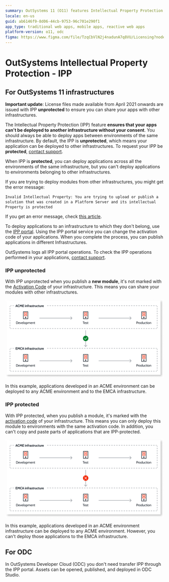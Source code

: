 ```yaml
---
summary: OutSystems 11 (O11) features Intellectual Property Protection (IPP) to control the deployment of applications across different infrastructures.
locale: en-us
guid: ab6146f9-8d06-44cb-9753-96c701e290f1
app_type: traditional web apps, mobile apps, reactive web apps
platform-version: o11, odc
figma: https://www.figma.com/file/TzqCbVlN2j4nadunA7q8VU/Licensing?node-id=1318:604
---
```


# OutSystems Intellectual Property Protection - IPP

## For OutSystems 11 infrastructures

<div class="info" markdown="1">

**Important update**: License files made available from April 2021 onwards are issued with IPP **unprotected** to ensure you can share your apps with other infrastructures.

</div>

The Intellectual Property Protection (IPP) feature **ensures that your apps can't be deployed to another infrastructure without your consent**. You should always be able to deploy apps between environments of the same infrastructure.
By default, the IPP  is **unprotected**, which means your application can be deployed to other infrastructures. To request your IPP be **protected**, [contact support](https://www.outsystems.com/legal/success/support-terms-and-service-level-agreements-sla-of-the-outsystems-software/#contacting-outsystems-support).

When IPP is **protected**, you can deploy applications across all the environments of the same infrastructure, but you can't deploy applications to environments belonging to other infrastructures.​

If you are trying to deploy modules from other infrastructures, you might get the error message:

```error
Invalid Intellectual Property: You are trying to upload or publish a solution that was created in a Platform Server and its intellectual Property is protected
```

If you get an error message, check [this article](../../troubleshooting/application-development/ipp-error.md).

To deploy applications to an infrastructure to which they don't belong, use the [IPP portal](http://www.outsystems.com/ipp/). Using the IPP portal service you can change the activation code of your applications. When you complete the process, you can publish applications in different Infrastructures.  

OutSystems logs all IPP portal operations. To check the IPP operations performed in your applications, [contact support](https://www.outsystems.com/legal/success/support-terms-and-service-level-agreements-sla-of-the-outsystems-software/#contacting-outsystems-support).

### IPP unprotected 

With IPP unprotected when you publish a **new module**, it's not marked with the [Activation Code](https://success.outsystems.com/support/licensing/identify_outsystems_infrastructure_and_runtime_environments/) of your infrastructure. This means you can share your modules with other infrastructures.

![Diagram showing applications in an ACME environment can be deployed to any ACME environment and to the EMCA infrastructure, indicating IPP is unprotected.](images/what-is-ipp_unprotected.png "IPP Unprotected Deployment Flow")

In this example, applications developed in an ACME environment can be deployed to any ACME environment and to the EMCA infrastructure.

### IPP protected 

With IPP protected, when you publish a module, it's marked with the [activation code](https://success.outsystems.com/support/licensing/identify_outsystems_infrastructure_and_runtime_environments/) of your infrastructure. This means you can only deploy this module to environments with the same activation code. In addition, you can't copy and paste parts of applications that are IPP-protected.

![Diagram showing applications in an ACME environment can only be deployed within the ACME infrastructure, with a cross mark indicating deployment to EMCA infrastructure is not allowed due to IPP protection.](images/what-is-ipp_protected.png "IPP Protected Deployment Flow")

In this example, applications developed in an ACME environment infrastructure can be deployed to any ACME environment. However, you can't deploy those applications to the EMCA infrastructure.

## For ODC

In OutSystems Developer Cloud (ODC) you don't need transfer IPP through the IPP portal. Assets can be opened, published, and deployed in ODC Studio.



